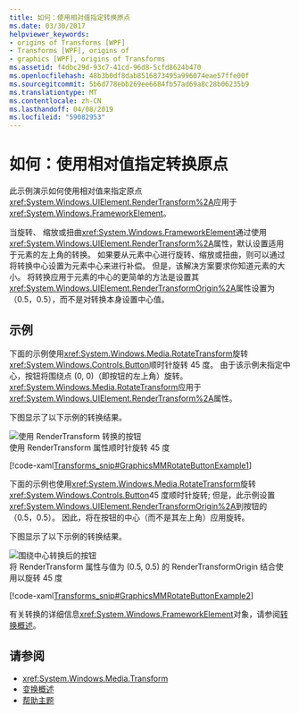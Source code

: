 ```yaml
---
title: 如何：使用相对值指定转换原点
ms.date: 03/30/2017
helpviewer_keywords:
- origins of Transforms [WPF]
- Transforms [WPF], origins of
- graphics [WPF], origins of Transforms
ms.assetid: f4dbc29d-93c7-41cd-96d8-5cfd8624b470
ms.openlocfilehash: 48b3b0df8dab8516873495a996074eae57ffe00f
ms.sourcegitcommit: 5b6d778ebb269ee6684fb57ad69a8c28b06235b9
ms.translationtype: MT
ms.contentlocale: zh-CN
ms.lasthandoff: 04/08/2019
ms.locfileid: "59082953"
---
```

# <a name="how-to-specify-the-origin-of-a-transform-by-using-relative-values"></a>如何：使用相对值指定转换原点
此示例演示如何使用相对值来指定原点<xref:System.Windows.UIElement.RenderTransform%2A>应用于<xref:System.Windows.FrameworkElement>。  
  
 当旋转、 缩放或扭曲<xref:System.Windows.FrameworkElement>通过使用<xref:System.Windows.UIElement.RenderTransform%2A>属性，默认设置适用于元素的左上角的转换。 如果要从元素中心进行旋转、缩放或扭曲，则可以通过将转换中心设置为元素中心来进行补偿。 但是，该解决方案要求你知道元素的大小。 将转换应用于元素的中心的更简单的方法是设置其<xref:System.Windows.UIElement.RenderTransformOrigin%2A>属性设置为 （0.5，0.5），而不是对转换本身设置中心值。  
  
## <a name="example"></a>示例  
 下面的示例使用<xref:System.Windows.Media.RotateTransform>旋转<xref:System.Windows.Controls.Button>顺时针旋转 45 度。 由于该示例未指定中心，按钮将围绕点 (0, 0)（即按钮的左上角）旋转。 <xref:System.Windows.Media.RotateTransform>应用于<xref:System.Windows.UIElement.RenderTransform%2A>属性。  
  
 下图显示了以下示例的转换结果。  
  
 ![使用 RenderTransform 转换的按钮](./media/graphicsmm-rendertransformwithdefaultcenter.png "graphicsmm_RenderTransformWithDefaultCenter")  
使用 RenderTransform 属性顺时针旋转 45 度  
  
 [!code-xaml[Transforms_snip#GraphicsMMRotateButtonExample1](~/samples/snippets/csharp/VS_Snippets_Wpf/Transforms_snip/CS/ButtonRotateTransformExample.xaml#graphicsmmrotatebuttonexample1)]  
  
 下面的示例也使用<xref:System.Windows.Media.RotateTransform>旋转<xref:System.Windows.Controls.Button>45 度顺时针旋转; 但是，此示例设置<xref:System.Windows.UIElement.RenderTransformOrigin%2A>到按钮的 （0.5，0.5）。 因此，将在按钮的中心（而不是其左上角）应用旋转。  
  
 下图显示了以下示例的转换结果。  
  
 ![围绕中心转换后的按钮](./media/graphicsmm-rendertransformrelativecenter.png "graphicsmm_RenderTransformRelativeCenter")  
将 RenderTransform 属性与值为 (0.5, 0.5) 的 RenderTransformOrigin 结合使用以旋转 45 度  
  
 [!code-xaml[Transforms_snip#GraphicsMMRotateButtonExample2](~/samples/snippets/csharp/VS_Snippets_Wpf/Transforms_snip/CS/ButtonRotateTransformExample.xaml#graphicsmmrotatebuttonexample2)]  
  
 有关转换的详细信息<xref:System.Windows.FrameworkElement>对象，请参阅[转换概述](transforms-overview.md)。  
  
## <a name="see-also"></a>请参阅

- <xref:System.Windows.Media.Transform>
- [变换概述](transforms-overview.md)
- [帮助主题](transformations-how-to-topics.md)
